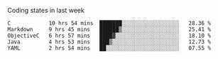 Coding states in last week

<!--START_SECTION:waka-->
```text
C            10 hrs 54 mins  ███████░░░░░░░░░░░░░░░░░░   28.36 % 
Markdown     9 hrs 45 mins   ██████▒░░░░░░░░░░░░░░░░░░   25.41 % 
ObjectiveC   6 hrs 57 mins   ████▓░░░░░░░░░░░░░░░░░░░░   18.10 % 
Java         4 hrs 53 mins   ███▒░░░░░░░░░░░░░░░░░░░░░   12.73 % 
YAML         2 hrs 54 mins   ██░░░░░░░░░░░░░░░░░░░░░░░   07.55 % 
```
<!--END_SECTION:waka-->
